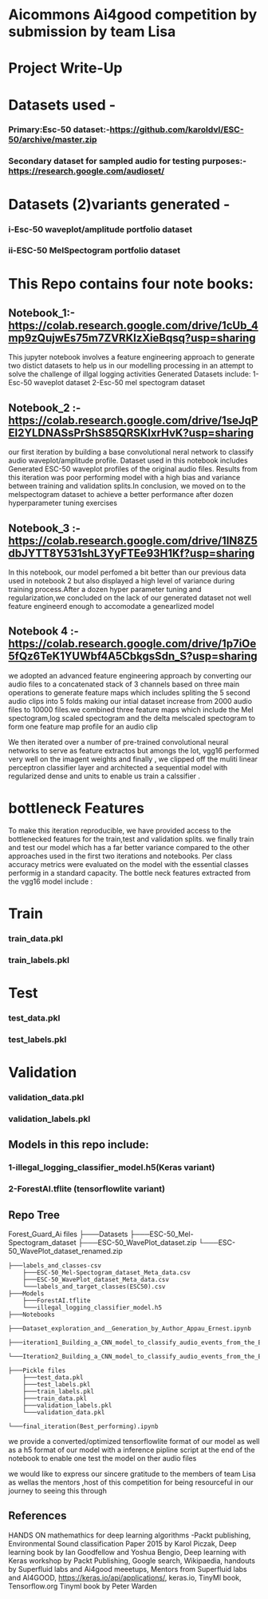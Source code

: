 # Aicommons Ai4good competition by submission by team Lisa
# Project Write-Up

# Datasets used -
### Primary:Esc-50 dataset:-https://github.com/karoldvl/ESC-50/archive/master.zip 
###  Secondary dataset for sampled audio for testing purposes:-https://research.google.com/audioset/

# Datasets (2)variants generated  -
###   i-Esc-50 waveplot/amplitude portfolio dataset
###   ii-ESC-50 MelSpectogram portfolio dataset

# This Repo contains four note books:

## Notebook_1:-https://colab.research.google.com/drive/1cUb_4mp9zQujwEs75m7ZVRKIzXieBqsq?usp=sharing
This jupyter notebook involves a feature engineering approach to generate two distict datasets
to help us in our modelling processing in an attempt to solve the challenge of illgal logging activities
Generated Datasets include:
1-Esc-50 waveplot dataset
2-Esc-50 mel spectogram dataset

## Notebook_2 :-https://colab.research.google.com/drive/1seJqPEI2YLDNASsPrShS85QRSKIxrHvK?usp=sharing
our first iteration by building a base convolutional neral network to classify 
audio waveplot/amplitude profile.
Dataset used in this notebook includes Generated ESC-50 waveplot profiles of the original 
audio files.
Results from this iteration was poor performing model with a high bias and variance between 
training and validation splits.In conclusion, we moved on to the melspectogram dataset to achieve a better 
performance after dozen hyperparameter tuning exercises


## Notebook_3 :-https://colab.research.google.com/drive/1lN8Z5dbJYTT8Y531shL3YyFTEe93H1Kf?usp=sharing
In this notebook, our model perfomed a bit better than our previous data used in notebook 2 but also displayed 
a high level of variance during training process.After a dozen hyper parameter tuning and regularization,we concluded 
on the lack of our generated dataset not well feature engineerd enough to accomodate a genearlized model


## Notebook 4 :-https://colab.research.google.com/drive/1p7iOe5fQz6TeK1YUWbf4A5CbkgsSdn_S?usp=sharing
we adopted an advanced feature engineering approach by converting our audio files to a concatenated stack of 3 channels
based on three main operations to generate feature maps which includes spliting the 5 second audio clips into 5 folds making our intial dataset
increase from 2000 audio files to 10000 files.we  combined three feature maps which include the Mel spectogram,log scaled spectogram and the delta melscaled
spectogram to form one feature map profile for an audio clip

We then iterated over a number of pre-trained convolutional neural networks to serve as feature extractos but amongs the lot, vgg16 performed very well on the imagent weights 
and finally , we clipped off the muliti linear perceptron classifier layer and architected a sequential model with regularized dense and units to enable us train a calssifier
.
# bottleneck Features
To make this iteration reproducible, we have provided access to the bottlenecked features for the train,test and validation splits.
we finally train and test our model which has a far better variance compared to the other approaches used in the first two iterations and notebooks.
Per class accuracy metrics were evaluated on the model with the essential classes performig in a standard capacity.
The bottle neck features extracted from the vgg16 model include :

# Train
### train_data.pkl
### train_labels.pkl
# Test
### test_data.pkl
### test_labels.pkl
# Validation
### validation_data.pkl
### validation_labels.pkl

## Models in this repo include:
### 1-illegal_logging_classifier_model.h5(Keras variant)
### 2-ForestAI.tflite (tensorflowlite variant)

## Repo Tree

Forest_Guard_Ai files
	├───Datasets
		├───ESC-50_Mel-Spectogram_dataset
		├───ESC-50_WavePlot_dataset.zip
		└───ESC-50_WavePlot_dataset_renamed.zip

	├───labels_and_classes-csv
		├───ESC-50_Mel-Spectogram_dataset_Meta_data.csv
		├───ESC-50_WavePlot_dataset_Meta_data.csv
		└───labels_and_target_classes(ESC50).csv
	├───Models
		├───ForestAI.tflite
		└───illegal_logging_classifier_model.h5
	├───Notebooks
		├───Dataset_exploration_and__Generation_by_Author_Appau_Ernest.ipynb
		├───iteration1_Building_a_CNN_model_to_classify_audio_events_from_the_ESC_50_WavePlot_dataset.ipynb
		└───Iteration2_Building_a_CNN_model_to_classify_audio_events_from_the_ESC_50_MelSpectogram_dataset.ipynb

	├───Pickle files
		├───test_data.pkl
		├───test_labels.pkl
		├───train_labels.pkl
		├───train_data.pkl
		├───validation_labels.pkl
		└───validation_data.pkl

	└───final_iteration(Best_performing).ipynb

we provide a converted/optimized tensorflowlite format of our model as well as a h5 format of our model 
with a inference pipline script at the end of the notebook to enable one test the model on ther audio files 

we would like to express our sincere gratitude to the members of team Lisa as wellas the 
mentors ,host of this competition for being resourceful in our journey to seeing this through

## References
HANDS ON mathemathics for deep learning algorithms -Packt publishing,
Environmental Sound classification Paper 2015 by Karol Piczak,
Deep learning book by Ian Goodfellow and Yoshua Bengio,
Deep learning with Keras workshop by Packt Publishing,
Google search,
Wikipaedia,
handouts by Superfluid labs and Ai4good meeetups,
Mentors from Superfluid labs and AI4GOOD,
https://keras.io/api/applications/,
keras.io,
TinyMl book,
Tensorflow.org
Tinyml book by Peter Warden

